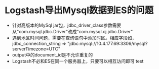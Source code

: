 # Logstash导出Mysql数据到ES的问题
-	针对高版本的MySql jar包，jdbc_driver_class参数需要从"com.mysql.jdbc.Driver"改成"com.mysql.cj.jdbc.Driver"
-	遇到地区时间问题，需要在查询语句中添加时区。相应字段如，jdbc_connection_string => "jdbc:mysql://10.4.177.69:3306/mysql?serverTimezone=UTC"
-	output中的document_id是不允许重复的
-	Logstash不必和ES在同一个服务器上，只要可以相互访问即可
test